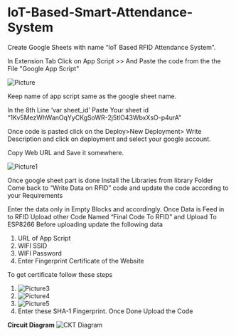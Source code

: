 # IoT-Based-Smart-Attendance-System
Create Google Sheets with name “IoT Based RFID Attendance System”.

In Extension Tab Click on App Script >> And Paste the code from the the File "Google App Script"

![Picture](https://github.com/bauskaraneesh/IoT-Based-Smart-Attendance-System/assets/132990280/a0dfed4d-23fc-40f0-9413-8dfcf3531dee)

Keep name of app script same as the google sheet name.

In the 8th Line ‘var sheet_id' Paste Your sheet id “1Kv5MezWhWanOqYyCKgSoWR-2j5tlO43WbxXsO-p4urA"

Once code is pasted click on the Deploy>New Deployment> Write Description and click on deployment and select your google account.

Copy Web URL and Save it somewhere.

![Picture1](https://github.com/bauskaraneesh/IoT-Based-Smart-Attendance-System/assets/132990280/9419e06a-6189-4a78-a9fd-f4b1022cfb52)

Once google sheet part is done 
Install the Libraries from library Folder 
Come back to “Write Data on RFID” code and update the code according to your Requirements 

Enter the data only in Empty Blocks and accordingly. 
Once Data is Feed in to RFID
Upload other Code Named “Final Code To RFID” and Upload To ESP8266 
Before uploading update the following data
1.	URL of App Script
2.	WIFI SSID
3.	WIFI Password 
4.	Enter Fingerprint Certificate of the Website

To get certificate follow these steps

1. ![Picture3](https://github.com/bauskaraneesh/IoT-Based-Smart-Attendance-System/assets/132990280/777bb140-e0e7-4b9a-a1c8-352035d0bb4c)
2. ![Picture4](https://github.com/bauskaraneesh/IoT-Based-Smart-Attendance-System/assets/132990280/056ef1d7-0c45-457e-8728-b9d323cba87b)
3. ![Picture5](https://github.com/bauskaraneesh/IoT-Based-Smart-Attendance-System/assets/132990280/1d76eba2-fe72-4f19-9b0a-8f51d329816f)
4. Enter these SHA-1 Fingerprint.
Once Done Upload the Code

**Circuit Diagram**
![CKT Diagram](https://github.com/bauskaraneesh/IoT-Based-Smart-Attendance-System/assets/132990280/98bc2e84-be38-404c-9d81-9eaf0a101c73)
